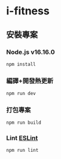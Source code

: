 # i-fitness

## 安裝專案

### Node.js v16.16.0

```sh
npm install
```

### 編譯+開發熱更新

```sh
npm run dev
```

### 打包專案

```sh
npm run build
```

### Lint [ESLint](https://eslint.org/)

```sh
npm run lint
```
